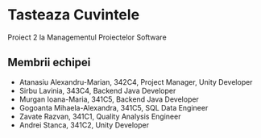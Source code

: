 # Tasteaza Cuvintele
Proiect 2 la Managementul Proiectelor Software

## Membrii echipei
- Atanasiu Alexandru-Marian, 342C4, Project Manager, Unity Developer
- Sirbu Lavinia, 343C4, Backend Java Developer
- Murgan Ioana-Maria, 341C5, Backend Java Developer
- Gogoanta Mihaela-Alexandra, 341C5, SQL Data Engineer
- Zavate Razvan, 341C1, Quality Analysis Engineer
- Andrei Stanca, 341C2, Unity Developer
